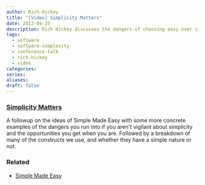 ```yaml
---
author: Rich Hickey
title: "[Video] Simplicity Matters"
date: 2012-04-25
description: Rich Hickey discusses the dangers of choosing easy over simple.
tags:
  - software
  - software-complexity
  - conference-talk
  - rich-hickey
  - video
categories: 
series: 
aliases: 
draft: false
---
```

### [Simplicity Matters](https://www.youtube.com/watch?v=rI8tNMsozo0) 
A followup on the ideas of Simple Made Easy with some more concrete examples of the dangers you run into if you aren't vigilant about simplicity and the opportunities you get when you are. Followed by a breakdown of many of the constructs we use, and whether they have a simple nature or not.
### Related
- [Simple Made Easy](/learning/simple_made_easy)